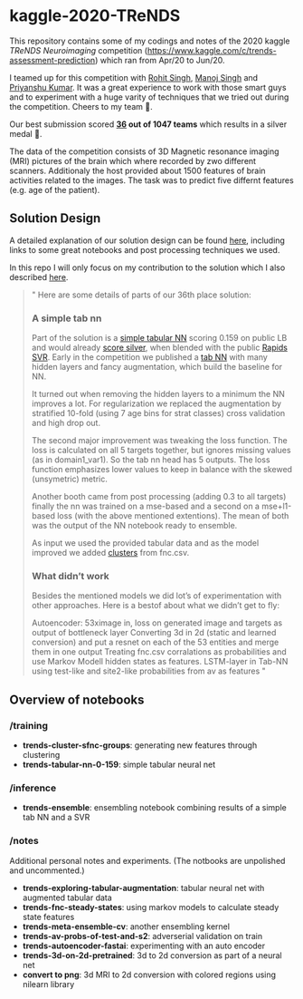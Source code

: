 # kaggle-2020-TReNDS
  
This repository contains some of my codings and notes of the 2020 kaggle *TReNDS Neuroimaging* competition (https://www.kaggle.com/c/trends-assessment-prediction) which ran from Apr/20 to Jun/20.

I teamed up for this competition with [Rohit Singh](https://www.kaggle.com/rohitsingh9990), [Manoj Singh](https://www.kaggle.com/mks2192) and [Priyanshu Kumar](https://www.kaggle.com/kpriyanshu256). It was a great experience to work with those smart guys and to experiment with a huge varity of techniques that we tried out during the competition. Cheers to my team :champagne:.

Our best submission scored **[36](https://www.kaggle.com/c/trends-assessment-prediction/leaderboard) out of 1047 teams** which results in a silver medal :2nd_place_medal:.

The data of the competition consists of 3D Magnetic resonance imaging (MRI) pictures of the brain which where recorded by zwo different scanners. Additionaly the host provided about 1500 features of brain activities related to the images. The task was to predict five differnt features (e.g. age of the patient).


## Solution Design
A detailed explanation of our solution design can be found [here](https://www.kaggle.com/c/trends-assessment-prediction/discussion/162738), including links to some great notebooks and post processing techniques we used.

In this repo I will only focus on my contribution to the solution which I also described [here](https://www.kaggle.com/c/trends-assessment-prediction/discussion/162738).
>"
>Here are some details of parts of our 36th place solution:
> 
>### A simple tab nn
>Part of the solution is a [simple tabular NN](https://www.kaggle.com/joatom/trends-tabular-nn-0-159) scoring 0.159 on public LB and would already [score silver](https://www.kaggle.com/joatom/trends-ensemble), when blended with the public [Rapids SVR](https://www.kaggle.com/aerdem4/rapids-svm-on-trends-neuroimaging). Early in the competition we published a [tab NN](https://www.kaggle.com/joatom/trends-exploring-tabular-augmentation) with many hidden layers and fancy augmentation, which build the baseline for NN.
>
>It turned out when removing the hidden layers to a minimum the NN improves a lot. For regularization we replaced the augmentation by stratified 10-fold (using 7 age bins for strat classes) cross validation and high drop out.
>
>The second major improvement was tweaking the loss function. The loss is calculated on all 5 targets together, but ignores missing values (as in domain1_var1). So the tab nn head has 5 outputs. The loss function emphasizes lower values to keep in balance with the skewed (unsymetric) metric.
>
>Another booth came from post processing (adding 0.3 to all targets) finally the nn was trained on a mse-based and a second on a mse+l1-based loss (with the above mentioned extentions). The mean of both was the output of the NN notebook ready to ensemble.
>
>As input we used the provided tabular data and as the model improved we added [clusters](https://www.kaggle.com/joatom/trends-cluster-sfnc-groups) from fnc.csv.
>
>### What didn’t work
>Besides the mentioned models we did lot’s of experimentation with other approaches. Here is a bestof about what we didn’t get to fly:
>
>Autoencoder: 53ximage in, loss on generated image and targets as output of bottleneck layer
>Converting 3d in 2d (static and learned conversion) and put a resnet on each of the 53 entities and merge them in one output
>Treating fnc.csv corralations as probabilities and use Markov Modell hidden states as features.
>LSTM-layer in Tab-NN
>using test-like and site2-like probabilities from av as features
"


## Overview of notebooks

### /training
- **trends-cluster-sfnc-groups**: generating new features through clustering
- **trends-tabular-nn-0-159**: simple tabular neural net

### /inference
- **trends-ensemble**: ensembling notebook combining results of a simple tab NN and a SVR

### /notes
Additional personal notes and experiments. (The notbooks are unpolished and uncommented.)
- **trends-exploring-tabular-augmentation**: tabular neural net with augmented tabular data
- **trends-fnc-steady-states**: using markov models to calculate steady state features
- **trends-meta-ensemble-cv**: another ensembling kernel
- **trends-av-probs-of-test-and-s2**: adverserial validation on train
- **trends-autoencoder-fastai**: experimenting with an auto encoder
- **trends-3d-on-2d-pretrained**: 3d to 2d conversion as part of a neural net
- **convert to png**: 3d MRI to 2d conversion with colored regions using nilearn library
